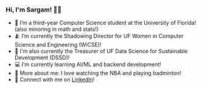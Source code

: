 ### Hi, I'm Sargam! 🦦🌱

- 📘 I’m a third-year Computer Science student at the University of Florida! (also minoring in math and stats!)
- 🫂 I’m currently the Shadowing Director for UF Women in Computer Science and Engineering (WiCSE)!
- 🏦 I'm also currently the Treasurer of UF Data Science for Sustainable Development (DSSD)!
- 💻 I’m currently learning AI/ML and backend development!
- 🌠 More about me: I love watching the NBA and playing badminton!
- 💬 Connect with me on [LinkedIn](https://www.linkedin.com/in/sargam-thakur/)!
